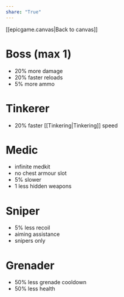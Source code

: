 ```yaml
---
share: "True"
---
```

[[epicgame.canvas|Back to canvas]]
# Boss (max 1)
- 20% more damage
- 20% faster reloads
- 5% more ammo
# Tinkerer
- 20% faster [[Tinkering|Tinkering]] speed
# Medic
- infinite medkit
- no chest armour slot
- 5% slower
- 1 less hidden weapons
# Sniper
- 5% less recoil
- aiming assistance
- snipers only
# Grenader
- 50% less grenade cooldown
- 50% less health